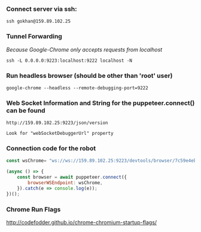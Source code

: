 ### Connect server via ssh:
```
ssh gokhan@159.89.102.25
```

### Tunnel Forwarding
_Because Google-Chrome only accepts requests from localhost_
```
ssh -L 0.0.0.0:9223:localhost:9222 localhost -N
```

### Run headless browser (should be other than 'root' user)
```
google-chrome --headless --remote-debugging-port=9222
```

### Web Socket Information and String for the puppeteer.connect() can be found
```
http://159.89.102.25:9223/json/version

Look for "webSocketDebuggerUrl" property
```

### Connection code for the robot
```js
const wsChrome= "ws://ws://159.89.102.25:9223/devtools/browser/7c59e4eb-d442-4ad6-8df3-94488a0bfe9b";

(async () => {
    const browser = await puppeteer.connect({
        browserWSEndpoint: wsChrome,
    }).catch(e => console.log(e));
})();
```

### Chrome Run Flags
http://codefodder.github.io/chrome-chromium-startup-flags/
